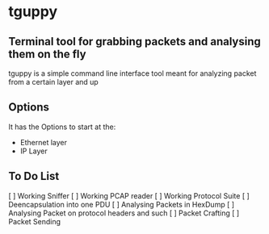 # tguppy
## Terminal tool for grabbing packets and analysing them on the fly

tguppy is a simple command line interface tool meant for analyzing packet from a certain layer and up

## Options

It has the Options to start at the:
- Ethernet layer
- IP Layer

## To Do List 
[ ] Working Sniffer
[ ] Working PCAP reader
[ ] Working Protocol Suite
[ ] Deencapsulation into one PDU
[ ] Analysing Packets in HexDump
[ ] Analysing Packet on protocol headers and such
[ ] Packet Crafting
[ ] Packet Sending
